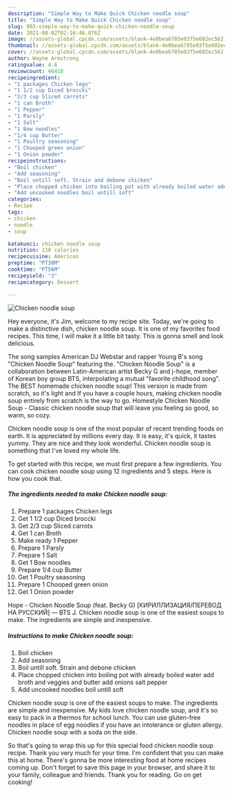 ```yaml
---
description: "Simple Way to Make Quick Chicken noodle soup"
title: "Simple Way to Make Quick Chicken noodle soup"
slug: 903-simple-way-to-make-quick-chicken-noodle-soup
date: 2021-08-02T02:16:46.076Z
image: //assets-global.cpcdn.com/assets/blank-4e0bea6785e03f5e602ec562f230caae08da540cada707380b4fe1bbebba43da.png
thumbnail: //assets-global.cpcdn.com/assets/blank-4e0bea6785e03f5e602ec562f230caae08da540cada707380b4fe1bbebba43da.png
cover: //assets-global.cpcdn.com/assets/blank-4e0bea6785e03f5e602ec562f230caae08da540cada707380b4fe1bbebba43da.png
author: Wayne Armstrong
ratingvalue: 4.6
reviewcount: 46418
recipeingredient:
- "1 packages Chicken legs"
- "1 1/2 cup Diced broccki"
- "2/3 cup Sliced carrots"
- "1 can Broth"
- "1 Pepper"
- "1 Parsly"
- "1 Salt"
- "1 Bow noodles"
- "1/4 cup Butter"
- "1 Poultry seasoning"
- "1 Chooped green onion"
- "1 Onion powder"
recipeinstructions:
- "Boil chicken"
- "Add seasoning"
- "Boil untill soft. Strain and debone chicken"
- "Place chopped chicken into boiling pot with already boiled water add broth and veggies and butter add onions salt pepper"
- "Add uncooked noodles boil untill soft"
categories:
- Recipe
tags:
- chicken
- noodle
- soup

katakunci: chicken noodle soup 
nutrition: 110 calories
recipecuisine: American
preptime: "PT30M"
cooktime: "PT56M"
recipeyield: "3"
recipecategory: Dessert

---
```



![Chicken noodle soup](//assets-global.cpcdn.com/assets/blank-4e0bea6785e03f5e602ec562f230caae08da540cada707380b4fe1bbebba43da.png)

Hey everyone, it's Jim, welcome to my recipe site. Today, we're going to make a distinctive dish, chicken noodle soup. It is one of my favorites food recipes. This time, I will make it a little bit tasty. This is gonna smell and look delicious.

The song samples American DJ Webstar and rapper Young B&#39;s song &#34;Chicken Noodle Soup&#34; featuring the. &#34;Chicken Noodle Soup&#34; is a collaboration between Latin-American artist Becky G and j-hope, member of Korean boy group BTS, interpolating a mutual &#34;favorite childhood song&#34;. The BEST homemade chicken noodle soup! This version is made from scratch, so it&#39;s light and If you have a couple hours, making chicken noodle soup entirely from scratch is the way to go. Homestyle Chicken Noodle Soup - Classic chicken noodle soup that will leave you feeling so good, so warm, so cozy.

Chicken noodle soup is one of the most popular of recent trending foods on earth. It is appreciated by millions every day. It is easy, it's quick, it tastes yummy. They are nice and they look wonderful. Chicken noodle soup is something that I've loved my whole life.


To get started with this recipe, we must first prepare a few ingredients. You can cook chicken noodle soup using 12 ingredients and 5 steps. Here is how you cook that.

<!--inarticleads1-->

##### The ingredients needed to make Chicken noodle soup:

1. Prepare 1 packages Chicken legs
1. Get 1 1/2 cup Diced broccki
1. Get 2/3 cup Sliced carrots
1. Get 1 can Broth
1. Make ready 1 Pepper
1. Prepare 1 Parsly
1. Prepare 1 Salt
1. Get 1 Bow noodles
1. Prepare 1/4 cup Butter
1. Get 1 Poultry seasoning
1. Prepare 1 Chooped green onion
1. Get 1 Onion powder


Hope - Chicken Noodle Soup (feat. Becky G) [КИРИЛЛИЗАЦИЯ/ПЕРЕВОД НА РУССКИЙ] — BTS J. Chicken noodle soup is one of the easiest soups to make. The ingredients are simple and inexpensive. 

<!--inarticleads2-->

##### Instructions to make Chicken noodle soup:

1. Boil chicken
1. Add seasoning
1. Boil untill soft. Strain and debone chicken
1. Place chopped chicken into boiling pot with already boiled water add broth and veggies and butter add onions salt pepper
1. Add uncooked noodles boil untill soft


Chicken noodle soup is one of the easiest soups to make. The ingredients are simple and inexpensive. My kids love chicken noodle soup, and it&#39;s so easy to pack in a thermos for school lunch. You can use gluten-free noodles in place of egg noodles if you have an intolerance or gluten allergy. Chicken noodle soup with a soda on the side. 

So that's going to wrap this up for this special food chicken noodle soup recipe. Thank you very much for your time. I'm confident that you can make this at home. There's gonna be more interesting food at home recipes coming up. Don't forget to save this page in your browser, and share it to your family, colleague and friends. Thank you for reading. Go on get cooking!
